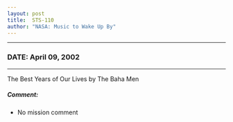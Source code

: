 ```yaml
---
layout: post
title:  STS-110
author: "NASA: Music to Wake Up By"
---
```


----
### DATE: April 09, 2002
----
The Best Years of Our Lives by The Baha Men

##### Comment:
* No mission comment
